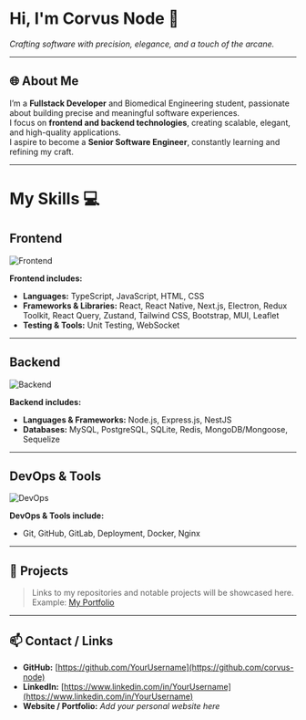 # Hi, I'm Corvus Node 👋
*Crafting software with precision, elegance, and a touch of the arcane.*

---

## 🌐 About Me
I’m a **Fullstack Developer** and Biomedical Engineering student, passionate about building precise and meaningful software experiences.  
I focus on **frontend and backend technologies**, creating scalable, elegant, and high-quality applications.  
I aspire to become a **Senior Software Engineer**, constantly learning and refining my craft.

---

# My Skills 💻

## Frontend
![Frontend](https://skillicons.dev/icons?i=ts,js,html,css,react,nextjs,electron,redux,tailwind,bootstrap,mui,leaflet&theme=dark)

**Frontend includes:**
- **Languages:** TypeScript, JavaScript, HTML, CSS  
- **Frameworks & Libraries:** React, React Native, Next.js, Electron, Redux Toolkit, React Query, Zustand, Tailwind CSS, Bootstrap, MUI, Leaflet  
- **Testing & Tools:** Unit Testing, WebSocket  

---

## Backend
![Backend](https://skillicons.dev/icons?i=nodejs,express,nestjs,mysql,postgresql,sqlite,redis,mongodb,sequelize&theme=dark)

**Backend includes:**
- **Languages & Frameworks:** Node.js, Express.js, NestJS  
- **Databases:** MySQL, PostgreSQL, SQLite, Redis, MongoDB/Mongoose, Sequelize 

---

## DevOps & Tools
![DevOps](https://skillicons.dev/icons?i=git,github,gitlab,docker,nginx&theme=dark)

**DevOps & Tools include:**
- Git, GitHub, GitLab, Deployment, Docker, Nginx  

---

## 📂 Projects
> Links to my repositories and notable projects will be showcased here.  
> Example: [My Portfolio](https://github.com/YourUsername)  

---

## 📫 Contact / Links
- **GitHub:** [https://github.com/YourUsername](https://github.com/corvus-node)  
- **LinkedIn:** [https://www.linkedin.com/in/YourUsername](https://www.linkedin.com/in/YourUsername)  
- **Website / Portfolio:** *Add your personal website here*  

